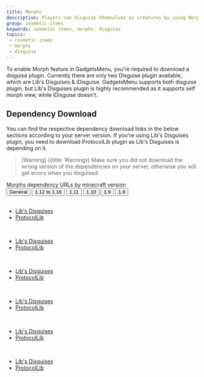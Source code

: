 ```yaml
---
title: Morphs
description: Players can disguise themselves as creatures by using Morphs, and can even convince other players that you are just a creature.
group: cosmetic-items
keywords: cosmetic items, morphs, disguise
topics:
 - cosmetic items
 - morphs
 - disguise
---
```


To enable Morph feature in GadgetsMenu, you're required to download a disguise plugin. Currently there are only two Disguise plugin available, which are Lib's Disguises & iDisguise. GadgetsMenu supports both disguise plugin, but Lib's Disguises plugin is highly recommended as it supports self morph view, while iDisguise doesn't.

## Dependency Download

You can find the respective dependency download links in the below sections according to your server version. If you're using Lib's Disguises plugin, you need to download ProtocolLib plugin as Lib's Disguises is depending on it.

>[Warning] {{title: Warning}} Make sure you did not download the wrong version of the dependencies on your server, otherwise you will get errors when you disguised.

<div class="md-tab-wrapper">
    <div class="md-tab-header">
        <div class="md-tab-title">
            Morphs dependency URLs by minecraft version
        </div>
        <div class="md-tab-label-container" role="tabList">
            <button class="md-tab active" type="button" data-tab-target="#tab-pane-general">General</button>
            <button class="md-tab" type="button" data-tab-target="#tab-pane-1-12-to-1-16">1.12 to 1.16</button>
            <button class="md-tab" type="button" data-tab-target="#tab-pane-1-11">1.11</button>
            <button class="md-tab" type="button" data-tab-target="#tab-pane-1-10">1.10</button>
            <button class="md-tab" type="button" data-tab-target="#tab-pane-1-9">1.9</button>
            <button class="md-tab" type="button" data-tab-target="#tab-pane-1-8">1.8</button>
            <div class="md-tab-indicator"></div>
        </div>
    </div>
    <div class="md-tab-body">
<div class="md-tab-body-content active" id="tab-pane-general">
<br>

- [Lib's Disguises](https://www.spigotmc.org/resources/libs-disguises.81/)
- [ProtocolLib](https://www.spigotmc.org/resources/protocollib.1997/)
</div>

<div class="md-tab-body-content" id="tab-pane-1-12-to-1-16">
<br>

- [Lib's Disguises](https://www.spigotmc.org/resources/libs-disguises-api.81/)
- [ProtocolLib](http://ci.dmulloy2.net/job/ProtocolLib/lastStableBuild/)
</div>

<div class="md-tab-body-content" id="tab-pane-1-11">
<br>

 - [Lib's Disguises](https://www.spigotmc.org/resources/libs-disguises.81/download?version=127323)
 - [ProtocolLib](http://ci.dmulloy2.net/job/ProtocolLib/lastStableBuild/)
</div>

<div class="md-tab-body-content" id="tab-pane-1-10">
<br>

 - [Lib's Disguises](https://www.spigotmc.org/resources/libs-disguises.81/download?version=102223)
 - [ProtocolLib](https://www.spigotmc.org/resources/protocollib.1997/download?version=115233)
</div>

<div class="md-tab-body-content" id="tab-pane-1-9">
<br>

 - [Lib's Disguises](https://www.spigotmc.org/resources/libs-disguises.81/download?version=89393)
 - [ProtocolLib](https://www.spigotmc.org/resources/protocollib.1997/download?version=115233)
</div>

<div class="md-tab-body-content" id="tab-pane-1-8">
<br>

 - [Lib's Disguises](https://www.spigotmc.org/resources/libs-disguises.81/download?version=69816)
 - [ProtocolLib](https://dev.bukkit.org/projects/protocollib/files/910338)
</div>
</div>
</div>